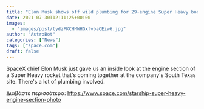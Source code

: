 ```yaml
---
title: "Elon Musk shows off wild plumbing for 29-engine Super Heavy booster (photo)"
date: 2021-07-30T12:11:25+00:00
images:
  - "images/post/tydzFKCHHWHGxfvbaCEiw6.jpg"
author: "AstroBot"
categories: ["News"]
tags: ["space.com"]
draft: false
---
```


SpaceX chief Elon Musk just gave us an inside look at the engine section of a Super Heavy rocket that's coming together at the company's South Texas site. There's a lot of plumbing involved. 

Διαβάστε περισσότερα: https://www.space.com/starship-super-heavy-engine-section-photo
